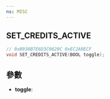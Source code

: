 ```yaml
---
ns: MISC
---
```

## SET_CREDITS_ACTIVE

```c
// 0xB938B7E6D3C0620C 0xEC2A0ECF
void SET_CREDITS_ACTIVE(BOOL toggle);
```


## 參數
* **toggle**: 

